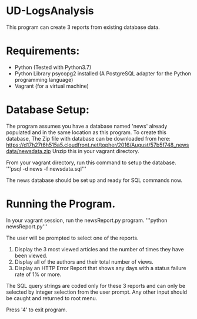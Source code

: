 # UD-LogsAnalysis

This program can create 3 reports from existing database data.


# Requirements:

* Python (Tested with Python3.7)
* Python Library psycopg2 installed (A PostgreSQL adapter for the Python programming language)
* Vagrant (for a virtual machine)


# Database Setup:

The program assumes you have a database named 'news' already populated and in the same location as this program. To create this database, 
The Zip file with database can be downloaded from here: https://d17h27t6h515a5.cloudfront.net/topher/2016/August/57b5f748_newsdata/newsdata.zip
Unzip this in your vagrant directory. 

From your vagrant directory, run this command to setup the database.
'''psql -d news -f newsdata.sql'''

The news database should be set up and ready for SQL commands now.

# Running the Program.

In your vagrant session, run the newsReport.py program.
'''python newsReport.py'''

The user will be prompted to select one of the reports.
1. Display the 3 most viewed articles and the number of times they have been viewed.
2. Display all of the authors and their total number of views.
3. Display an HTTP Error Report that shows any days with a status failure rate of 1% or more. 

The SQL query strings are coded only for these 3 reports and can only be selected by integer selection from the user prompt. Any other input should be caught and returned to root menu. 

Press '4' to exit program. 
